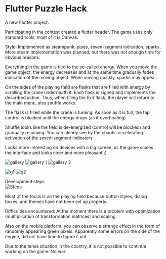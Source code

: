 # Flutter Puzzle Hack

A new Flutter project.

Participating in the contest created a flutter header. The game uses only standard tools, most of it is Canvas.

Style:
Implemented as steampunk, pipes, seven-segment indication, sparks. More steam implementation was planned, but there was not enough time for obvious reasons. 

Everything in the game is tied to the so-called energy. When you move the game object, the energy decreases and at the same time gradually fades indication of the moving object. When moving quickly, sparks may appear. 

On the sides of the playing field are flasks that are filled with energy by scrolling the crane underneath it. Each flask is signed and implements the described action. Thus, when filling the Exit flask, the player will return to the main menu, also shuffle works.

The flask is filled while the crane is turning. As soon as it is full, the tap control is blocked until the energy drops (as if overheating). 

Shuffle looks like the field is de-energized (control will be blocked) and gradually resuming. You can clearly see by the chaotic accelerating activation of the seven-segment indicators.

Looks more interesting on devices with a big screen, as the game scales the interface and looks nicer and more pleasant :)

![gallery](https://user-images.githubusercontent.com/62064623/158751136-4cf7f6ba-b6b2-4c0c-99fd-27f2da58a066.jpg)
![gallery 1](https://user-images.githubusercontent.com/62064623/158751137-5fff90df-f5f9-47d9-ab4a-7bb47b7be99d.jpg)
![gallery 3](https://user-images.githubusercontent.com/62064623/158751138-49497ccd-c49b-40dd-8658-6d1b3aeb80f5.jpg)

![g1](https://user-images.githubusercontent.com/62064623/158753099-41ecc5da-d739-4e04-859a-7f74792f86b3.gif)
![g2](https://user-images.githubusercontent.com/62064623/158753092-2f09131d-6781-41e3-bf6c-5764e7c7a507.gif)

Development steps<br/>
![Steps](https://user-images.githubusercontent.com/62064623/158751130-42757104-62ca-4714-993f-295e317a6120.gif)

Most of the focus is on the playing field because button styles, dialog boxes, and themes have not been set up properly.







Difficulties encountered:
At the moment there is a problem with optimization (multiplication of transformation matrices) and scaling.

Also on the mobile platform, you can observe a strange effect in the form of randomly appearing green pixels. Apparently some errors on the side of the engine, did not have time to figure it out

Due to the tense situation in the country, it is not possible to continue working on the game.
No war!

